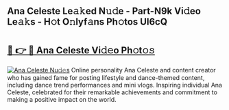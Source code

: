 ## Ana Celeste Le𝚊𝚔ed N𝚞𝚍e - Part-N9k Vi𝚍eo Le𝚊𝚔s - H𝚘t O𝚗lyf𝚊ns Ph𝚘tos Ul6cQ

# <h2><a href="http://hf34xd.feru.top/?c=Ana+Celeste">🔗 👉 🔴 Ana Celeste Vi𝚍𝚎o Ph𝚘t𝚘𝚜</a></h2>

[![Ana Celeste Nu𝚍𝚎s](https://i.imgur.com/0TWrTi3.gif)](http://hf34xd.feru.top/?c=Ana+Celeste)
Online personality Ana Celeste and content creator who has gained fame for posting lifestyle and dance-themed content, including dance trend performances and mini vlogs. Inspiring individual Ana Celeste, celebrated for their remarkable achievements and commitment to making a positive impact on the world. 
